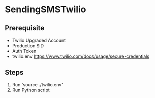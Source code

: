 # SendingSMSTwilio

## Prerequisite
- Twilio Upgraded Account
- Production SID
- Auth Token
- twilio.env
https://www.twilio.com/docs/usage/secure-credentials

## Steps
1. Run 'source ./twilio.env'
2. Run Python script
